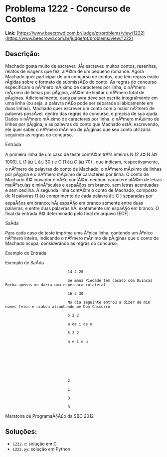 # Problema 1222 - Concurso de Contos

**Link:** [https://www.beecrowd.com.br/judge/pt/problems/view/1222](https://www.beecrowd.com.br/judge/pt/problems/view/1222)

## Descrição:
Machado gosta muito de escrever. JÃ¡ escreveu muitos contos, resenhas, relatos de viagens que fez, alÃ©m de um pequeno romance. Agora Machado quer participar de um concurso de contos, que tem regras muito rÃ­gidas sobre o formato de submissÃ£o do conto. As regras do concurso especificam o nÃºmero mÃ¡ximo de caracteres por linha, o nÃºmero mÃ¡ximo de linhas por pÃ¡gina, alÃ©m de limitar o nÃºmero total de pÃ¡ginas. Adicionalmente, cada palavra deve ser escrita integralmente em uma linha (ou seja, a palavra nÃ£o pode ser separada silabicamente em duas linhas). Machado quer escrever um conto com o maior nÃºmero de palavras possÃ­vel, dentro das regras do concurso, e precisa de sua ajuda. Dados o nÃºmero mÃ¡ximo de caracteres por linha, o nÃºmero mÃ¡ximo de linhas por pÃ¡gina, e as palavras do conto que Machado estÃ¡ escrevendo, ele quer saber o nÃºmero mÃ­nimo de pÃ¡ginas que seu conto utilizaria seguindo as regras do concurso.




Entrada




A primeira linha de um caso de teste contÃ©m trÃªs inteiros 
N
 (2 â¤ 
N 
â¤ 1000), 
L
 (1 â¤ 
L 
â¤ 30 ) e 
C
 (1 â¤ 
C 
â¤ 70) , que indicam, respectivamente, o nÃºmero de palavras do conto de Machado, o nÃºmero mÃ¡ximo de linhas por pÃ¡gina e o nÃºmero mÃ¡ximo de caracteres por linha. O conto de Machado Ã© inovador e nÃ£o contÃ©m nenhum caractere alÃ©m de letras maiÃºsculas e minÃºsculas e espaÃ§os em branco, sem letras acentuadas e sem cedilha. A segunda linha contÃ©m o conto de Machado, composto de 
N 
palavras (1 â¤ comprimento de cada palavra â¤ 
C
) separadas por espaÃ§os em branco; hÃ¡ espaÃ§o em branco somente entre duas palavras, e entre duas palavras hÃ¡ exatamente um espaÃ§o em branco. O final da entrada Ã© determinado pelo final de arquivo (EOF).




SaÃ­da




Para cada caso de teste imprima uma Ãºnica linha, contendo um Ãºnico nÃºmero inteiro, indicando o nÃºmero mÃ­nimo de pÃ¡ginas que o conto de Machado ocupa, considerando as regras do concurso.












Exemplo de Entrada


Exemplo de SaÃ­da













                                14 4 20

                                Se mana Piedade tem casado com Quincas Borba apenas me daria uma esperanca colateral

                                16 3 30

                                No dia seguinte entrou a dizer de mim nomes feios e acabou alcunhando me Dom Casmurro

                                5 2 2

                                a de i de o

                                5 2 2

                                a e i o u
                            







                                2

                                1

                                3

                                3
                            










Maratona de ProgramaÃ§Ã£o da SBC 2012

## Soluções:
- `1222.c`: solução em C
- `1222.py`: solução em Python
